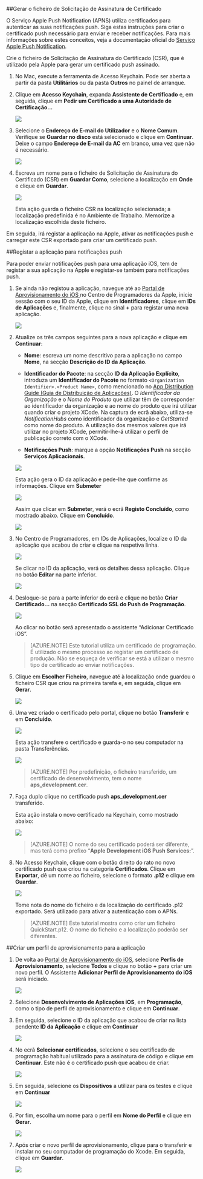 

##Gerar o ficheiro de Solicitação de Assinatura de Certificado

O Serviço Apple Push Notification (APNS) utiliza certificados para autenticar as suas notificações push. Siga estas instruções para criar o certificado push necessário para enviar e receber notificações. Para mais informações sobre estes conceitos, veja a documentação oficial do [Serviço Apple Push Notification](http://go.microsoft.com/fwlink/p/?LinkId=272584).

Crie o ficheiro de Solicitação de Assinatura do Certificado (CSR), que é utilizado pela Apple para gerar um certificado push assinado.

1. No Mac, execute a ferramenta de Acesso Keychain. Pode ser aberta a partir da pasta **Utilitários** ou da pasta **Outros** no painel de arranque.

2. Clique em **Acesso Keychain**, expanda **Assistente de Certificado** e, em seguida, clique em **Pedir um Certificado a uma Autoridade de Certificação...**

    ![](./media/notification-hubs-enable-apple-push-notifications/notification-hubs-request-cert-from-ca.png)

3. Selecione o **Endereço de E-mail do Utilizador** e o **Nome Comum**. Verifique se **Guardar no disco** está selecionado e clique em **Continuar**. Deixe o campo **Endereço de E-mail da AC** em branco, uma vez que não é necessário.

    ![](./media/notification-hubs-enable-apple-push-notifications/notification-hubs-csr-info.png)

4. Escreva um nome para o ficheiro de Solicitação de Assinatura do Certificado (CSR) em **Guardar Como**, selecione a localização em **Onde** e clique em **Guardar**.

    ![](./media/notification-hubs-enable-apple-push-notifications/notification-hubs-save-csr.png)

    Esta ação guarda o ficheiro CSR na localização selecionada; a localização predefinida é no Ambiente de Trabalho. Memorize a localização escolhida deste ficheiro.

Em seguida, irá registar a aplicação na Apple, ativar as notificações push e carregar este CSR exportado para criar um certificado push.

##Registar a aplicação para notificações push

Para poder enviar notificações push para uma aplicação iOS, tem de registar a sua aplicação na Apple e registar-se também para notificações push.  

1. Se ainda não registou a aplicação, navegue até ao <a href="http://go.microsoft.com/fwlink/p/?LinkId=272456" target="_blank">Portal de Aprovisionamento do iOS </a> no Centro de Programadores da Apple, inicie sessão com o seu ID da Apple, clique em **Identificadores**, clique em **IDs de Aplicações** e, finalmente, clique no sinal **+** para registar uma nova aplicação.

    ![](./media/notification-hubs-enable-apple-push-notifications/notification-hubs-ios-appids.png)


2. Atualize os três campos seguintes para a nova aplicação e clique em **Continuar**:

    * **Nome**: escreva um nome descritivo para a aplicação no campo **Nome**, na secção **Descrição do ID da Aplicação**.
    
    * **Identificador do Pacote**: na secção **ID da Aplicação Explícito**, introduza um **Identificador do Pacote** no formato `<Organization Identifier>.<Product Name>`, como mencionado no [App Distribution Guide (Guia de Distribuição de Aplicações)](https://developer.apple.com/library/mac/documentation/IDEs/Conceptual/AppDistributionGuide/ConfiguringYourApp/ConfiguringYourApp.html#//apple_ref/doc/uid/TP40012582-CH28-SW8). O *Identificador da Organização* e o *Nome do Produto* que utilizar têm de corresponder ao identificador da organização e ao nome do produto que irá utilizar quando criar o projeto XCode. Na captura de ecrã abaixo, utiliza-se *NotificationHubs* como identificador da organização e *GetStarted* como nome do produto. A utilização dos mesmos valores que irá utilizar no projeto XCode, permitir-lhe-á utilizar o perfil de publicação correto com o XCode. 
    
    * **Notificações Push**: marque a opção **Notificações Push** na secção **Serviços Aplicacionais**.

    ![](./media/notification-hubs-enable-apple-push-notifications/notification-hubs-new-appid-info.png)

    Esta ação gera o ID da aplicação e pede-lhe que confirme as informações. Clique em **Submeter**


    ![](./media/notification-hubs-enable-apple-push-notifications/notification-hubs-confirm-new-appid.png)


    Assim que clicar em **Submeter**, verá o ecrã **Registo Concluído**, como mostrado abaixo. Clique em **Concluído**.


    ![](./media/notification-hubs-enable-apple-push-notifications/notification-hubs-appid-registration-complete.png)


3. No Centro de Programadores, em IDs de Aplicações, localize o ID da aplicação que acabou de criar e clique na respetiva linha.

    ![](./media/notification-hubs-enable-apple-push-notifications/notification-hubs-ios-appids2.png)

    Se clicar no ID da aplicação, verá os detalhes dessa aplicação. Clique no botão **Editar** na parte inferior.

    ![](./media/notification-hubs-enable-apple-push-notifications/notification-hubs-edit-appid.png)

4. Desloque-se para a parte inferior do ecrã e clique no botão **Criar Certificado…** na secção **Certificado SSL do Push de Programação**.

    ![](./media/notification-hubs-enable-apple-push-notifications/notification-hubs-appid-create-cert.png)

    Ao clicar no botão será apresentado o assistente “Adicionar Certificado iOS”.

    > [AZURE.NOTE] Este tutorial utiliza um certificado de programação. É utilizado o mesmo processo ao registar um certificado de produção. Não se esqueça de verificar se está a utilizar o mesmo tipo de certificado ao enviar notificações.

5. Clique em **Escolher Ficheiro**, navegue até à localização onde guardou o ficheiro CSR que criou na primeira tarefa e, em seguida, clique em **Gerar**.

    ![](./media/notification-hubs-enable-apple-push-notifications/notification-hubs-appid-cert-choose-csr.png)

6. Uma vez criado o certificado pelo portal, clique no botão **Transferir** e em **Concluído**.

    ![](./media/notification-hubs-enable-apple-push-notifications/notification-hubs-appid-download-cert.png)

    Esta ação transfere o certificado e guarda-o no seu computador na pasta Transferências.

    ![](./media/notification-hubs-enable-apple-push-notifications/notification-hubs-cert-downloaded.png)

    > [AZURE.NOTE] Por predefinição, o ficheiro transferido, um certificado de desenvolvimento, tem o nome **aps_development.cer**.

7. Faça duplo clique no certificado push **aps_development.cer** transferido.

    Esta ação instala o novo certificado na Keychain, como mostrado abaixo:

    ![](./media/notification-hubs-enable-apple-push-notifications/notification-hubs-cert-in-keychain.png)

    > [AZURE.NOTE] O nome do seu certificado poderá ser diferente, mas terá como prefixo “**Apple Development iOS Push Services:**”.

8. No Acesso Keychain, clique com o botão direito do rato no novo certificado push que criou na categoria **Certificados**. Clique em **Exportar**, dê um nome ao ficheiro, selecione o formato **.p12** e clique em **Guardar**.

    ![](./media/notification-hubs-enable-apple-push-notifications/notification-hubs-export-cert-p12.png)

    Tome nota do nome do ficheiro e da localização do certificado .p12 exportado. Será utilizado para ativar a autenticação com o APNs.

    >[AZURE.NOTE] Este tutorial mostra como criar um ficheiro QuickStart.p12. O nome do ficheiro e a localização poderão ser diferentes.


##Criar um perfil de aprovisionamento para a aplicação

1. De volta ao <a href="http://go.microsoft.com/fwlink/p/?LinkId=272456" target="_blank">Portal de Aprovisionamento do iOS</a>, selecione **Perfis de Aprovisionamento**, selecione **Todos** e clique no botão **+** para criar um novo perfil. O Assistente **Adicionar Perfil de Aprovisionamento do iOS** será iniciado.

    ![](./media/notification-hubs-enable-apple-push-notifications/notification-hubs-new-provisioning-profile.png)

2. Selecione **Desenvolvimento de Aplicações iOS**, em **Programação**, como o tipo de perfil de aprovisionamento e clique em **Continuar**. 


3. Em seguida, selecione o ID da aplicação que acabou de criar na lista pendente **ID da Aplicação** e clique em **Continuar**

    ![](./media/notification-hubs-enable-apple-push-notifications/notification-hubs-select-appid-for-provisioning.png)


4. No ecrã **Selecionar certificados**, selecione o seu certificado de programação habitual utilizado para a assinatura de código e clique em **Continuar**. Este não é o certificado push que acabou de criar.

    ![](./media/notification-hubs-enable-apple-push-notifications/notification-hubs-provisioning-select-cert.png)


5. Em seguida, selecione os **Dispositivos** a utilizar para os testes e clique em **Continuar**

    ![](./media/notification-hubs-enable-apple-push-notifications/notification-hubs-provisioning-select-devices.png)


6. Por fim, escolha um nome para o perfil em **Nome do Perfil** e clique em **Gerar**.

    ![](./media/notification-hubs-enable-apple-push-notifications/notification-hubs-provisioning-name-profile.png)


7. Após criar o novo perfil de aprovisionamento, clique para o transferir e instalar no seu computador de programação do Xcode. Em seguida, clique em **Guardar**.

    ![](./media/notification-hubs-enable-apple-push-notifications/notification-hubs-provisioning-profile-ready.png)





<!--HONumber=Jun16_HO2-->


